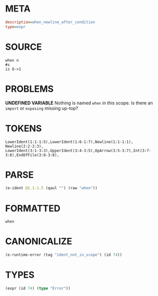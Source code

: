 # META
~~~ini
description=when_newline_after_condition
type=expr
~~~
# SOURCE
~~~roc
when n
#s
is O->1
~~~
# PROBLEMS
**UNDEFINED VARIABLE**
Nothing is named `when` in this scope.
Is there an `import` or `exposing` missing up-top?

# TOKENS
~~~zig
LowerIdent(1:1-1:5),LowerIdent(1:6-1:7),Newline(1:1-1:1),
Newline(2:2-2:3),
LowerIdent(3:1-3:3),UpperIdent(3:4-3:5),OpArrow(3:5-3:7),Int(3:7-3:8),EndOfFile(3:8-3:8),
~~~
# PARSE
~~~clojure
(e-ident @1.1-1.5 (qaul "") (raw "when"))
~~~
# FORMATTED
~~~roc
when
~~~
# CANONICALIZE
~~~clojure
(e-runtime-error (tag "ident_not_in_scope") (id 74))
~~~
# TYPES
~~~clojure
(expr (id 74) (type "Error"))
~~~
